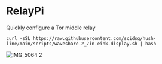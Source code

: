# RelayPi
 Quickly configure a Tor middle relay
 
 ```
 curl -sSL https://raw.githubusercontent.com/scidsg/hush-line/main/scripts/waveshare-2_7in-eink-display.sh | bash
 ```

![IMG_5064 2](https://github.com/scidsg/relay-pi/assets/28545431/f2051475-0191-416b-9522-2f9e18cfba44)
